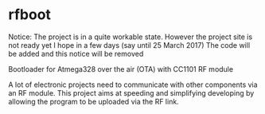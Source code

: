# rfboot
Notice: The project is in a quite workable state. However the project site is not ready yet
I hope in a few days (say until 25 March 2017) The code will be added and this notice will be removed

Bootloader for Atmega328 over the air (OTA) with CC1101 RF module

A lot of electronic projects need to communicate with other components via an RF module. This project aims at speeding and simplifying developing by allowing the program to be uploaded via the RF link.
